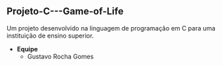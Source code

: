 ## Projeto-C---Game-of-Life
Um projeto desenvolvido na linguagem de programação em C para uma instituição de ensino superior.

- **Equipe**
  - Gustavo Rocha Gomes
